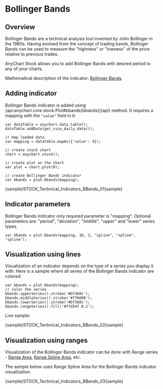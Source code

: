# Bollinger Bands

## Overview

Bollinger Bands are a technical analysis tool invented by John Bollinger in the 1980s. Having evolved from the concept of trading bands, Bollinger Bands can be used to measure the "highness" or "lowness" of the price relative to previous trades.

AnyChart Stock allows you to add Bollinger Bands with desired period to any of your charts.

Mathematical description of the indicator: [Bollinger Bands](Mathematical_Description#bollinger_bands).

## Adding indicator

Bollinger Bands indicator is added using {api:anychart.core.stock.Plot#bbands}bbands(){api} method. It requires a mapping with the `"value"` field in it:

```
var dataTable = anychart.data.table();
dataTable.addData(get_csco_daily_data());

// map loaded data
var mapping = dataTable.mapAs({'value': 4});

// create stock chart
chart = anychart.stock();

// create plot on the chart
var plot = chart.plot(0);

// create Bollinger Bands indicator
var bbands = plot.bbands(mapping);
```

{sample}STOCK\_Technical\_Indicators\_BBands\_01{sample}

## Indicator parameters

Bollinger Bands indicator only required parameter is "mapping". Optional parameters are: "period", "deviation", "middle", "upper" and "lower" series types.

```
var bbands = plot.bbands(mapping, 10, 3, "spline", "spline", "spline");
```

## Visualization using lines

Visualization of an indicator depends on the type of a series you display it with. Here is a sample where all series of the Bollinger Bands indicator are colored:

```
var bbands = plot.bbands(mapping);
// color the series
bbands.upperSeries().stroke('#bf360c');
bbands.middleSeries().stroke('#ff6600');
bbands.lowerSeries().stroke('#bf360c');
bbands.rangeSeries().fill('#ffd54f 0.2');
```

Live sample:

{sample}STOCK\_Technical\_Indicators\_BBands\_02{sample}

## Visualization using ranges

Visualization of the Bollinger Bands indicator can be done with Range series - [Range Area](../Series/Range_Area), [Range Spline Area](../Series/Range_Spline_Area), etc. 

The sample below uses Range Spline Area for the Bollinger Bands indicator visualization.

{sample}STOCK\_Technical\_Indicators\_BBands\_03{sample}